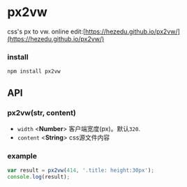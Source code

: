 # px2vw
css's px to vw. online edit:[https://hezedu.github.io/px2vw/](https://hezedu.github.io/px2vw/)
### install
`npm install px2vw`
## API
### px2vw(str, content)

- `width`  <**Number**> 客户端宽度(px)。默认`320`.
- `content`  <**String**> css源文件内容

### example
```js
var result = px2vw(414, '.title: height:30px');
console.log(result);
```
